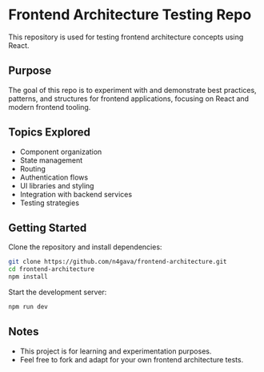 
# Frontend Architecture Testing Repo

This repository is used for testing frontend architecture concepts using React.

## Purpose

The goal of this repo is to experiment with and demonstrate best practices, patterns, and structures for frontend applications, focusing on React and modern frontend tooling.

## Topics Explored

- Component organization
- State management
- Routing
- Authentication flows
- UI libraries and styling
- Integration with backend services
- Testing strategies

## Getting Started

Clone the repository and install dependencies:

```bash
git clone https://github.com/n4gava/frontend-architecture.git
cd frontend-architecture
npm install
```

Start the development server:

```bash
npm run dev
```

## Notes

- This project is for learning and experimentation purposes.
- Feel free to fork and adapt for your own frontend architecture tests.
